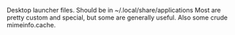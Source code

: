 Desktop launcher files. Should be in ~/.local/share/applications
Most are pretty custom and special, but some are generally useful.
Also some crude mimeinfo.cache.
